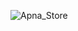 ![Apna_Store](https://socialify.git.ci/Subhradeep10/Apna_Store/image?description=1&font=Bitter&forks=1&issues=1&language=1&logo=https%3A%2F%2Fmedia-exp1.licdn.com%2Fdms%2Fimage%2FC4D03AQFLqATNuFnhig%2Fprofile-displayphoto-shrink_800_800%2F0%2F1653796945884%3Fe%3D1663200000%26v%3Dbeta%26t%3DQvC4IBkkx-D84D3VzMiwmUGbAP2Ibi1r5RyK707GO5I&name=1&owner=1&pattern=Floating%20Cogs&pulls=1&stargazers=1&theme=Dark)
